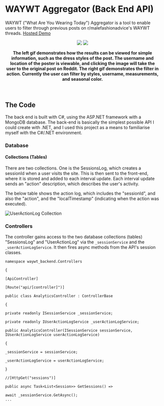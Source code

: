 # WAYWT Aggregator (Back End API)

WAYWT ("What Are You Wearing Today") Aggregator is a tool to enable users to filter through previous posts on r/malefashionadvice's WAYWT threads. [Hosted Demo](https://waywt.netlify.app/)

<p align="center">
  <img src="https://i.imgur.com/4layLOg.gif"  />
    <img src="https://i.imgur.com/OHvNSDF.gif"  />
</p>
<figcaption align = "center"><b>The left gif demonstrates how the results can be viewed for simple information, such as the dress styles of the post. The username and location of the poster is viewable, and clicking the image will take the user to the original post on Reddit.  The right gif demonstrates the filter in action. Currently the user can filter by styles, username, measurements, and seasonal color.</b></figcaption>
<br/><br/>

## The Code
The back end is built with C#, using the ASP.NET framework with a MongoDB database. The back-end is basically the simplest possible API I could create with .NET, and I used this project as a means to familiarise myself with the C#/.NET environment. 

### Database
#### Collections (Tables)
There are two collections. One is the SessionsLog, which creates a sessionId when a user visits the site. This is then sent to the front-end, where it is stored and added to each interval update. Each interval update sends an "action" description, which describes the user's activity.

The below table shows the action log, which includes the "sessionId", and also the "action", and the "localTimestamp" (indicating when the action was executed).

![UserActionLog Collection](https://i.imgur.com/7gcMHiI.png)
### Controllers
The controller gains access to the two database collections (tables) "SessionsLog" and "UserActionLog" via the `_sessionService` and the `_userActionLogService`. It then fires async methods from the API's session classes.

    namespace waywt_backend.Controllers
    
    {
    
    [ApiController]
    
    [Route("api/[controller]")]
    
    public class AnalyticsController : ControllerBase
    
    {
    
    private readonly ISessionService _sessionService;
    
    private readonly IUserActionLogService _userActionLogService;
    
    public AnalyticsController(ISessionService sessionService, IUserActionLogService userActionLogService)
    
    {
    
    _sessionService = sessionService;
    
    _userActionLogService = userActionLogService;
    
    }
    
    //[HttpGet("sessions")]
    
    public async Task<List<Session>> GetSessions() =>
    
    await _sessionService.GetAsync();
    ...
